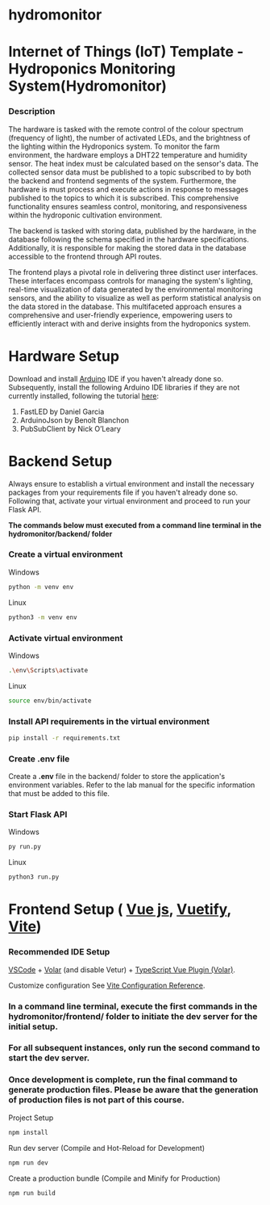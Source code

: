 # hydromonitor
# Internet of Things (IoT) Template - Hydroponics Monitoring System(Hydromonitor)

### Description
The hardware is tasked with the remote control of the colour spectrum (frequency of light), the number of activated LEDs, and the brightness of the lighting within the Hydroponics system. To monitor the farm environment, the hardware employs a DHT22 temperature and humidity sensor. The heat index must be calculated based on the sensor's data. The collected sensor data must be published to a topic subscribed to by both the backend and frontend segments of the system. Furthermore, the hardware is must process and execute actions in response to messages published to the topics to which it is subscribed. This comprehensive functionality ensures seamless control, monitoring, and responsiveness within the hydroponic cultivation environment.

The backend is tasked with storing data, published by the hardware, in the database following the schema specified in the hardware specifications. Additionally, it is responsible for making the stored data in the database accessible to the frontend through API routes.

The frontend plays a pivotal role in delivering three distinct user interfaces. These interfaces encompass controls for managing the system's lighting, real-time visualization of data generated by the environmental monitoring sensors, and the ability to visualize as well as perform statistical analysis on the data stored in the database. This multifaceted approach ensures a comprehensive and user-friendly experience, empowering users to efficiently interact with and derive insights from the hydroponics system.



# Hardware Setup
Download and install [Arduino](https://www.arduino.cc/en/software) IDE if you haven't already done so. Subsequently, install the following Arduino IDE libraries if they are not currently installed, following the tutorial [here](https://support.arduino.cc/hc/en-us/articles/5145457742236-Add-libraries-to-Arduino-IDE):
1. FastLED by Daniel Garcia
3. ArduinoJson by Benoît Blanchon 
4. PubSubClient by Nick O’Leary



# Backend Setup
Always ensure to establish a virtual environment and install the necessary packages from your requirements file if you haven't already done so. Following that, activate your virtual environment and proceed to run your Flask API.

**The commands below must executed from a command line terminal in the hydromonitor/backend/ folder**
### Create a virtual environment

Windows 
```sh
python -m venv env  
```
Linux
```sh
python3 -m venv env  
```
### Activate virtual environment
Windows
```sh
.\env\Scripts\activate 
```
Linux
```sh
source env/bin/activate
```
### Install API requirements in the virtual environment
```sh
pip install -r requirements.txt 
```
### Create **.env** file
Create a **.env** file in the backend/ folder to store the application's environment variables. 
Refer to the lab manual for the specific information that must be added to this file.

### Start Flask API
Windows
```sh
py run.py 
```
Linux
```sh
python3 run.py
```



# Frontend Setup ( [Vue js](https://vuejs.org/), [Vuetify](https://vuetifyjs.com/en/components/all/), [Vite](https://vitejs.dev/))
### Recommended IDE Setup
[VSCode](https://code.visualstudio.com/) + [Volar](https://marketplace.visualstudio.com/items?itemName=johnsoncodehk.volar) (and disable Vetur) + [TypeScript Vue Plugin (Volar)](https://marketplace.visualstudio.com/items?itemName=johnsoncodehk.vscode-typescript-vue-plugin).

Customize configuration
See [Vite Configuration Reference](https://vitejs.dev/config/).


### In a command line terminal, execute the first commands in the hydromonitor/frontend/ folder to initiate the dev server for the initial setup. 
### For all subsequent instances, only run the second command to start the dev server.
### Once development is complete, run the final command to generate production files. Please be aware that the generation of production files is not part of this course.

Project Setup
```sh
npm install
```

Run dev server (Compile and Hot-Reload for Development)
```sh
npm run dev
```

Create a production bundle (Compile and Minify for Production)
```sh
npm run build
```
